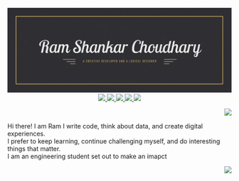 
<p align="center">
  <img width="" height="" src="https://github.com/BlankRiser/BlankRiser/blob/master/my%20Github%20banner.jpg?raw=true">
  
  <a href="https://www.linkedin.com/in/ram-shankar-choudhary-19bb91161/" target="_blank">
    <img width="" height="" src="https://img.shields.io/badge/linkedin-%230077B5.svg?&style=for-the-badge&logo=linkedin&logoColor=white">    
  </a>
  
   <a href="https://haven.netlify.app/" target="_blank">
  <img width="" height="" src="https://img.shields.io/badge/Blog-DevHaven.ml-%23.svg?&style=for-the-badge&logo=&logoColor=white">
  </a>
  
  <a href="https://medium.com/@rschoudhary1999" target="_blank">
  <img width="" height="" src="https://img.shields.io/badge/medium-%2312100E.svg?&style=for-the-badge&logo=medium&logoColor=white">
  </a>
  
  <a href="https://twitter.com/rschoudhary1999" target="_blank">
  <img width="" height="" src="https://img.shields.io/badge/twitter-%231DA1F2.svg?&style=for-the-badge&logo=twitter&logoColor=white">
  </a>                     
  
  <a href="https://www.instagram.com/that_bihari_dude/" target="_blank">
  <img width="" height="" src="https://img.shields.io/badge/instagram-%23E4405F.svg?&style=for-the-badge&logo=instagram&logoColor=white">
  </a>
  
</p>

<img align="right" width="" height="" src="https://github-readme-stats.vercel.app/api?username=BlankRiser&count_private=true&hide=stars&show_icons=true&theme=dracula">
<br />

Hi there! I am Ram 
I write code, think about data, and create digital experiences.<br>
I prefer to keep learning, continue challenging myself, and do interesting things that matter.<br>
I am an engineering student set out to make an imapct

<img align="right" width="" height="" src="https://github-readme-stats.vercel.app/api/top-langs/?username=BlankRiser&hide=java&show_icons=true&theme=dracula">


<!--
**BlankRiser/BlankRiser** is a ✨ _special_ ✨ repository because its `README.md` (this file) appears on your GitHub profile.

for badges refer the below sites

https://github.com/alexandresanlim/Badges4-README.md-Profile

https://simpleicons.org/

https://forthebadge.com/

https://shields.io/

https://github.com/anuraghazra/github-readme-stats


For alignment, refer this
https://gist.github.com/DavidWells/7d2e0e1bc78f4ac59a123ddf8b74932d

Here are some ideas to get you started:

- 🔭 I’m currently working on ...
- 🌱 I’m currently learning ...
- 👯 I’m looking to collaborate on ...
- 🤔 I’m looking for help with ...
- 💬 Ask me about ...
- 📫 How to reach me: ...
- 😄 Pronouns: ...
- ⚡ Fun fact: ...
-->
